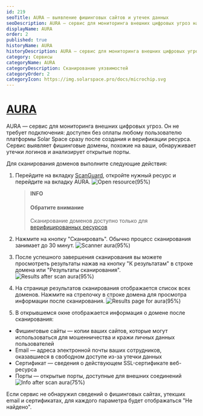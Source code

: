 ```yaml
---
id: 219
seoTitle: AURA — выявление фишинговых сайтов и утечек данных
seoDescription: AURA — сервис для мониторинга внешних цифровых угроз на платформе Solar Space. Выявляет фишинговые домены, обнаруживает утечки логинов и анализирует открытые порты
displayName: AURA
order: 2
published: true
historyName: AURA
historyDescription: AURA — сервис для мониторинга внешних цифровых угроз на платформе Solar Space
category: Сервисы
categoryName: AURA
categoryDescription: Сканирование уязвимостей
categoryOrder: 2
categoryIcon: https://img.solarspace.pro/docs/microchip.svg
---
```


# [AURA](aura)

AURA — сервис для мониторинга внешних цифровых угроз. Он не требует подключения: доступен без оплаты любому пользователю платформы Solar Space сразу после создания и верификации ресурса. Сервис выявляет фишинговые домены, похожие на ваши, обнаруживает утечки логинов и анализирует открытые порты.

Для сканирования доменов выполните следующие действия:
1. Перейдите на вкладку [ScanGuard]([273]), откройте нужный ресурс и перейдите на вкладку AURA.
![Open resource(95%)](https://img.solarspace.pro/docs/open-resource-scanguard.jpg "Открыть ресурс")
    > **INFO**
    > #### Обратите внимание
    > Сканирование доменов доступно только для [верифицированных ресурсов]([206])

2. Нажмите на кнопку "Сканировать". Обычно процесс сканирования занимает до 30 минут.
![Scanner aura(95%)](https://img.solarspace.pro/docs/scanner-aura.jpg "Сканирование AURA")
3. После успешного завершения сканирования вы можете просмотреть результаты нажав на кнопку "К результатам" в строке домена или "Результаты сканирования".
![Results after scan aura(95%)](https://img.solarspace.pro/docs/results-after-scan-aura.jpg "Результаты сканирования AURA")
4. На странице результатов сканирования отображается список всех доменов. Нажмите на стрелочку в строке домена для просмотра информации после сканирования.
![Results page for aura(95%)](https://img.solarspace.pro/docs/results-page-for-aura.jpg "Страница результатов сканирования для AURA")
5. В открывшемся окне отображается информация о домене после сканирования: 
- Фишинговые сайты — копии ваших сайтов, которые могут использоваться для мошенничества и кражи личных данных пользователей
- Email — адреса электронной почты ваших сотрудников, оказавшиеся в свободном доступе из-за утечки данных
- Сертификат — сведения о действующем SSL-сертификате веб-ресурса
- Порты — открытые порты, доступные для внешних соединений
![Info after scan aura(75%)](https://img.solarspace.pro/docs/info-after-scan-aura.jpg "Информация после сканирования AURA")

Если сервис не обнаружил сведений о фишинговых сайтах, утекших email и сертификатах, для каждого параметра будет отображаться "Не найдено".
